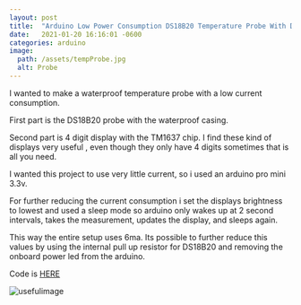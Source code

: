 ```yaml
---
layout: post
title:  "Arduino Low Power Consumption DS18B20 Temperature Probe With Display"
date:   2021-01-20 16:16:01 -0600
categories: arduino 
image:
  path: /assets/tempProbe.jpg
  alt: Probe
---
```


I wanted to make a waterproof temperature probe with a low current consumption. 

First part is the DS18B20 probe with the waterproof casing.

Second part is 4 digit display with the TM1637 chip. I find these kind of displays very useful , even though they only have 4 digits sometimes that is all you need.

I wanted this project to use very little current, so i used an arduino pro mini 3.3v. 

For further reducing the current consumption i set the displays brightness to lowest and used a sleep mode so arduino only wakes up at 2 second intervals, takes the measurement, updates the display, and sleeps again.

This way the entire setup uses 6ma. Its possible to further reduce this values by using the internal pull up resistor for DS18B20 and removing the onboard power led from the arduino.


Code is <a href="https://github.com/MEolmez/arduino-ds18b20-temperature-probe-with-display">HERE</a>


![usefulimage]({{https://meolmez.github.io}}/assets/tempProbe.jpg)




